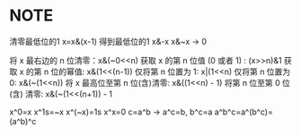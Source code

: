 # NOTE
清零最低位的1 x=x&(x-1)
得到最低位的1 x&-x
x&~x -> 0

将 x 最右边的 n 位清零：x&(~0<<n)
获取 x 的第 n 位值 (0 或者 1) : (x>>n)&1
获取 x 的第 n 位的幂值: x&(1<<(n-1))
仅将第 n 位置为 1: x|(1<<n)
仅将第 n 位置为 0: x&(~(1<<n))
将 x 最高位至第 n 位(含)清零: x&((1<<n) - 1)
将第 n 位至第 0 位(含) 清零: x&(~(1<<(n+1)) - 1


x^0=x
x^1s=~x
x^(~x)=1s
x^x=0
c=a^b -> a^c=b, b^c=a
a^b^c=a^(b^c)=(a^b)^c
  

